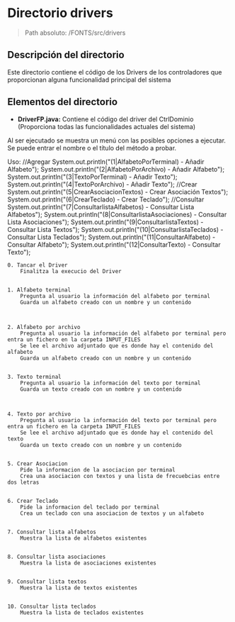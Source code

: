 # Directorio drivers

> Path absoluto: /FONTS/src/drivers

## Descripción del directorio
Este directorio contiene el código de los Drivers de los controladores que proporcionan alguna funcionalidad principal del sistema

## Elementos del directorio

- **DriverFP.java:**
  Contiene el código del driver del CtrlDominio (Proporciona todas las funcionalidades actuales del sistema)

Al ser ejecutado se muestra un menú con las posibles opciones a ejecutar. Se puede entrar el nombre o el título del método a probar.

Uso:
//Agregar
System.out.println("(1|AlfabetoPorTerminal) - Añadir Alfabeto");
System.out.println("(2|AlfabetoPorArchivo) - Añadir Alfabeto");
System.out.println("(3|TextoPorTerminal) - Añadir Texto");
System.out.println("(4|TextoPorArchivo) - Añadir Texto");
//Crear
System.out.println("(5|CrearAsociacionTextos) - Crear Asociación Textos");
System.out.println("(6|CrearTeclado) - Crear Teclado");
//Consultar
System.out.println("(7|ConsultarlistaAlfabetos) - Consultar Lista Alfabetos");
System.out.println("(8|ConsultarlistaAsociaciones) - Consultar Lista Asociaciones");
System.out.println("(9|ConsultarlistaTextos) - Consultar Lista Textos");
System.out.println("(10|ConsultarlistaTeclados) - Consultar Lista Teclados");
System.out.println("(11|ConsultarAlfabeto) - Consultar Alfabeto");
System.out.println("(12|ConsultarTexto) - Consultar Texto");

    0. Tancar el Driver
        Finalitza la execucio del Driver


    1. Alfabeto terminal
        Pregunta al usuario la información del alfabeto por terminal
        Guarda un alfabeto creado con un nombre y un contenido



    2. Alfabeto por archivo
        Pregunta al usuario la información del alfabeto por terminal pero entra un fichero en la carpeta INPUT_FILES
        Se lee el archivo adjuntado que es donde hay el contenido del alfabeto
        Guarda un alfabeto creado con un nombre y un contenido


    3. Texto terminal
        Pregunta al usuario la información del texto por terminal
        Guarda un texto creado con un nombre y un contenido



    4. Texto por archivo
        Pregunta al usuario la información del texto por terminal pero entra un fichero en la carpeta INPUT_FILES
        Se lee el archivo adjuntado que es donde hay el contenido del texto
        Guarda un texto creado con un nombre y un contenido


    5. Crear Asociacion
        Pide la informacion de la asociacion por terminal
        Crea una asociacion con textos y una lista de frecuebcias entre dos letras


    6. Crear Teclado
        Pide la informacion del teclado por terminal
        Crea un teclado con una asociacion de textos y un alfabeto


    7. Consultar lista alfabetos
        Muestra la lista de alfabetos existentes


    8. Consultar lista asociaciones
        Muestra la lista de asociaciones existentes


    9. Consultar lista textos
        Muestra la lista de textos existentes


    10. Consultar lista teclados
        Muestra la lista de teclados existentes
    

    